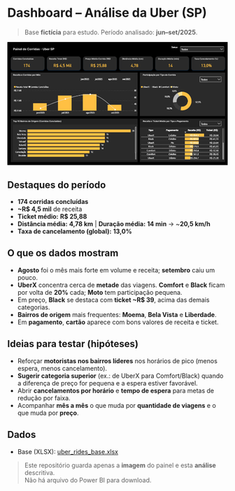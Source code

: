 # Dashboard – Análise da Uber (SP)

> Base **fictícia** para estudo. Período analisado: **jun–set/2025**.

![Dashboard – Análise da Uber – SP](dashboard-analise-uber-sp.png)


## Destaques do período
- **174 corridas concluídas**
- **~R$ 4,5 mil** de receita
- **Ticket médio:** **R$ 25,88**
- **Distância média:** **4,78 km**  |  **Duração média:** **14 min**  → ~**20,5 km/h**
- **Taxa de cancelamento (global):** **13,0%**

## O que os dados mostram
- **Agosto** foi o mês mais forte em volume e receita; **setembro** caiu um pouco.
- **UberX** concentra cerca de **metade** das viagens. **Comfort** e **Black** ficam por volta de **20%** cada; **Moto** tem participação pequena.
- Em preço, **Black** se destaca com **ticket ~R$ 39**, acima das demais categorias.
- **Bairros de origem** mais frequentes: **Moema**, **Bela Vista** e **Liberdade**.
- Em **pagamento**, **cartão** aparece com bons valores de receita e ticket.

## Ideias para testar (hipóteses)
- Reforçar **motoristas nos bairros líderes** nos horários de pico (menos espera, menos cancelamento).
- **Sugerir categoria superior** (ex.: de UberX para Comfort/Black) quando a diferença de preço for pequena e a espera estiver favorável.
- Abrir **cancelamentos por horário** e **tempo de espera** para metas de redução por faixa.
- Acompanhar **mês a mês** o que muda por **quantidade de viagens** e o que muda por **preço**.

## Dados
- Base (XLSX): [uber_rides_base.xlsx](uber_rides_base.xlsx)

> Este repositório guarda apenas a **imagem** do painel e esta **análise** descritiva.  
> Não há arquivo do Power BI para download.
